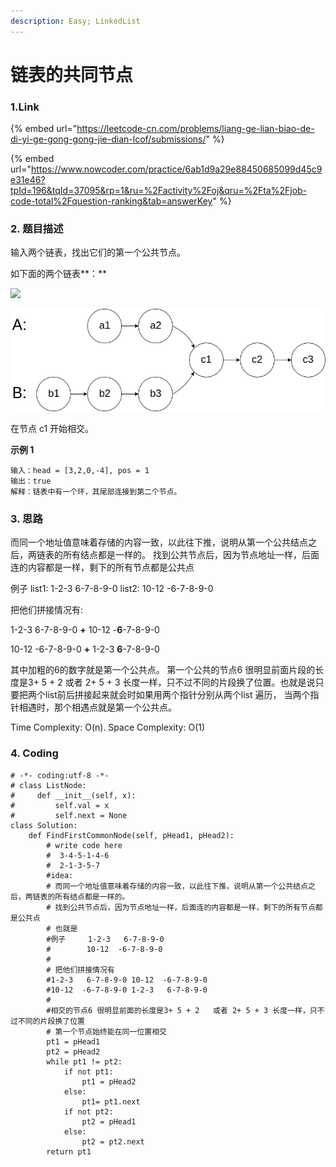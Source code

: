 ```yaml
---
description: Easy; LinkedList
---
```


# 链表的共同节点

### 1.Link

{% embed url="https://leetcode-cn.com/problems/liang-ge-lian-biao-de-di-yi-ge-gong-gong-jie-dian-lcof/submissions/" %}

{% embed url="https://www.nowcoder.com/practice/6ab1d9a29e88450685099d45c9e31e46?tpId=196&tqId=37095&rp=1&ru=%2Factivity%2Foj&qru=%2Fta%2Fjob-code-total%2Fquestion-ranking&tab=answerKey" %}

### 2. 题目描述

输入两个链表，找出它们的第一个公共节点。

如下面的两个链表**：**

[![](https://assets.leetcode-cn.com/aliyun-lc-upload/uploads/2018/12/14/160_statement.png)](https://assets.leetcode-cn.com/aliyun-lc-upload/uploads/2018/12/14/160_statement.png)

![](../../.gitbook/assets/image%20%288%29.png)

在节点 c1 开始相交。

**示例 1**

```text
输入：head = [3,2,0,-4], pos = 1
输出：true
解释：链表中有一个环，其尾部连接到第二个节点。
```



### 3. 思路

而同一个地址值意味着存储的内容一致，以此往下推，说明从第一个公共结点之后，两链表的所有结点都是一样的。 找到公共节点后，因为节点地址一样，后面连的内容都是一样，剩下的所有节点都是公共点

例子  list1:  1-2-3 6-7-8-9-0   list2:  10-12 -6-7-8-9-0

把他们拼接情况有:

1-2-3 6-7-8-9-0 **+** 10-12 -**6**-7-8-9-0

10-12 -6-7-8-9-0  **+** 1-2-3 **6**-7-8-9-0

其中加粗的6的数字就是第一个公共点。 第一个公共的节点6 很明显前面片段的长度是3+ 5 + 2 或者 2+ 5 + 3 长度一样，只不过不同的片段换了位置。也就是说只要把两个list前后拼接起来就会时如果用两个指针分别从两个list 遍历， 当两个指针相遇时，那个相遇点就是第一个公共点。

Time Complexity: O\(n\).  Space Complexity: O\(1\) 



### 4. Coding

```text
# -*- coding:utf-8 -*-
# class ListNode:
#     def __init__(self, x):
#         self.val = x
#         self.next = None
class Solution:
    def FindFirstCommonNode(self, pHead1, pHead2):
        # write code here
        #  3-4-5-1-4-6
        #  2-1-3-5-7
        #idea:
        # 而同一个地址值意味着存储的内容一致，以此往下推，说明从第一个公共结点之后，两链表的所有结点都是一样的。
        # 找到公共节点后，因为节点地址一样，后面连的内容都是一样，剩下的所有节点都是公共点
        # 也就是
        #例子     1-2-3   6-7-8-9-0
        #        10-12  -6-7-8-9-0
        #
        # 把他们拼接情况有
        #1-2-3   6-7-8-9-0 10-12  -6-7-8-9-0
        #10-12  -6-7-8-9-0 1-2-3   6-7-8-9-0
        #
        #相交的节点6 很明显前面的长度是3+ 5 + 2   或者 2+ 5 + 3 长度一样，只不过不同的片段换了位置
        # 第一个节点始终能在同一位置相交
        pt1 = pHead1
        pt2 = pHead2
        while pt1 != pt2:
            if not pt1:
                pt1 = pHead2
            else:
                pt1= pt1.next
            if not pt2:
                pt2 = pHead1
            else:
                pt2 = pt2.next
        return pt1
        
        
```



